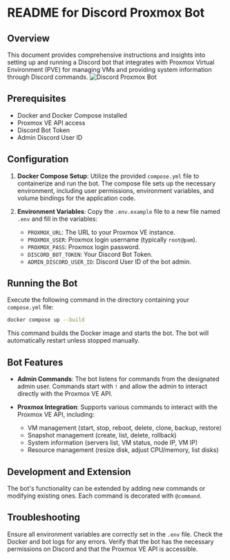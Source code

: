 # README for Discord Proxmox Bot

## Overview

This document provides comprehensive instructions and insights into setting up and running a Discord bot that integrates with Proxmox Virtual Environment (PVE) for managing VMs and providing system information through Discord commands.
![Discord Proxmox Bot](https://i.imgur.com/VjCRZEG.png "Discord Proxmox Bot")

## Prerequisites

- Docker and Docker Compose installed
- Proxmox VE API access
- Discord Bot Token
- Admin Discord User ID

## Configuration

1. **Docker Compose Setup**: Utilize the provided `compose.yml` file to containerize and run the bot. The compose file sets up the necessary environment, including user permissions, environment variables, and volume bindings for the application code.

2. **Environment Variables**: Copy the `.env.example` file to a new file named `.env` and fill in the variables:
    - `PROXMOX_URL`: The URL to your Proxmox VE instance.
    - `PROXMOX_USER`: Proxmox login username (typically `root@pam`).
    - `PROXMOX_PASS`: Proxmox login password.
    - `DISCORD_BOT_TOKEN`: Your Discord Bot Token.
    - `ADMIN_DISCORD_USER_ID`: Discord User ID of the bot admin.

## Running the Bot

Execute the following command in the directory containing your `compose.yml` file:

```sh
docker compose up --build
```

This command builds the Docker image and starts the bot. The bot will automatically restart unless stopped manually.

## Bot Features

- **Admin Commands**: The bot listens for commands from the designated admin user. Commands start with `!` and allow the admin to interact directly with the Proxmox VE API.

- **Proxmox Integration**: Supports various commands to interact with the Proxmox VE API, including:
    - VM management (start, stop, reboot, delete, clone, backup, restore)
    - Snapshot management (create, list, delete, rollback)
    - System information (servers list, VM status, node IP, VM IP)
    - Resource management (resize disk, adjust CPU/memory, list disks)

## Development and Extension

The bot's functionality can be extended by adding new commands or modifying existing ones. Each command is decorated with `@command`.

## Troubleshooting

Ensure all environment variables are correctly set in the `.env` file. Check the Docker and bot logs for any errors. Verify that the bot has the necessary permissions on Discord and that the Proxmox VE API is accessible.
